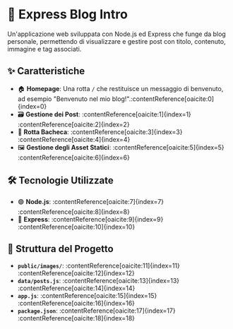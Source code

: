# 📝 Express Blog Intro

Un'applicazione web sviluppata con Node.js ed Express che funge da blog personale, permettendo di visualizzare e gestire post con titolo, contenuto, immagine e tag associati.

## ✨ Caratteristiche

- 🏠 **Homepage**: Una rotta `/` che restituisce un messaggio di benvenuto, ad esempio "Benvenuto nel mio blog!".&#8203;:contentReference[oaicite:0]{index=0}
- 🗃️ **Gestione dei Post**: :contentReference[oaicite:1]{index=1}&#8203;:contentReference[oaicite:2]{index=2}
- 📄 **Rotta Bacheca**: :contentReference[oaicite:3]{index=3}&#8203;:contentReference[oaicite:4]{index=4}
- 🖼️ **Gestione degli Asset Statici**: :contentReference[oaicite:5]{index=5}&#8203;:contentReference[oaicite:6]{index=6}

## 🛠️ Tecnologie Utilizzate

- 🟢 **Node.js**: :contentReference[oaicite:7]{index=7}&#8203;:contentReference[oaicite:8]{index=8}
- 🚀 **Express**: :contentReference[oaicite:9]{index=9}&#8203;:contentReference[oaicite:10]{index=10}

## 📂 Struttura del Progetto

- **`public/images/`**: :contentReference[oaicite:11]{index=11}&#8203;:contentReference[oaicite:12]{index=12}
- **`data/posts.js`**: :contentReference[oaicite:13]{index=13}&#8203;:contentReference[oaicite:14]{index=14}
- **`app.js`**: :contentReference[oaicite:15]{index=15}&#8203;:contentReference[oaicite:16]{index=16}
- **`package.json`**: :contentReference[oaicite:17]{index=17}&#8203;:contentReference[oaicite:18]{index=18}